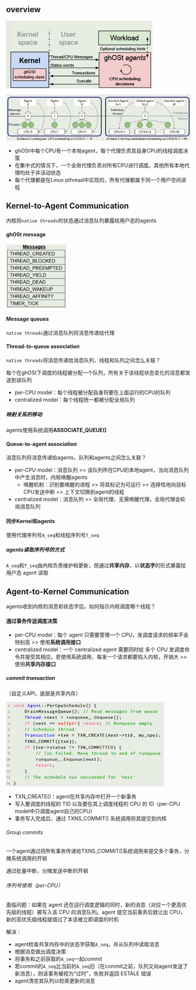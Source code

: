 ## overview

![image-20250723133846403](../../assets/image-20250723133846403.png)

<img src="..\..\assets\image-20250723134905971.png" alt="image-20250723134905971" style="zoom:80%;" />

* ghOSt中每个CPU有一个本地agent，每个代理负责其自身CPU的线程调度决策
* 在集中式的情况下，一个全局代理负责对所有CPU进行调度。其他所有本地代理均处于非活动状态
* 每个代理都是在Linux pthread中实现的，所有代理都属于同一个用户空间进程

## Kernel-to-Agent Communication

内核将`native threads`的状态通过消息队列暴露给用户态的agents

#### ghOSt message

<img src="../../assets/image-20250723134214132.png" alt="image-20250723134214132" style="zoom:50%;" />

#### Message queues

`native threads`通过消息队列将消息传递给代理

#### Thread-to-queue association

`native threads`将消息传递给消息队列，线程和队列之间怎么关联？

每个在ghOSt下调度的线程被分配一个队列，所有关于该线程状态变化的消息都发送到该队列

* per-CPU model：每个线程被分配自身将要在上面运行的CPU的队列
* centralized model：每个线程统一都被分配全局队列

##### 映射关系的移动

agents使用系统调用**ASSOCIATE_QUEUE()**

#### Queue-to-agent association

消息队列将消息传递给agents，队列和agents之间怎么关联？

* per-CPU model：消息队列 >> 该队列所在CPU的本地agent，当向消息队列中产生消息时，内核唤醒agents
  * 唤醒机制：识别要唤醒的进程 >> 将其标记为可运行 >> 选择性地向目标CPU发送中断 >> 上下文切换到agent的线程
* centralized model：消息队列 >> 全局代理，无需唤醒代理，全局代理会轮询消息队列

#### 同步Kernel和agents

使用代理序列号`A_seq`和线程序列号`T_seq`

##### agents读取序列号的方式

`A_seq`和`T_seq`由内核负责维护和更新，但通过**共享内存**，以**状态字**的形式暴露给用户态 agent 读取



## Agent-to-Kernel Communication

agents收到内核的消息和状态字后，如何指示内核调度哪个线程？

#### 通过事务传送调度决策

* per-CPU model：每个 agent 只需要管理一个 CPU，发调度请求的频率不会特别高 >> 使用**系统调用接口**
* centralized model：一个 centralized agent 需要同时给 多个 CPU 发调度命令并接受其相应。若使用系统调用，每发一个请求都要陷入内核，开销大 >> 使用**共享内存接口**

##### commit transaction

（自定义API，底层是共享内存）

<img src="..\..\assets\image-20250723162506538.png" alt="image-20250723162506538" style="zoom:65%;" />

* TXN_CREATE()：agent在共享内存中打开一个新事务
* 写入要调度的线程的 TID 以及要在其上调度线程的 CPU 的 ID（per-CPU model中只调度agent自己的CPU）
* 事务写入完成后，通过 TXNS_COMMIT() 系统调用将其提交到内核

###### Group commits

一个agent通过将所有事务传递给TXNS_COMMIT()系统调用来提交多个事务，分摊系统调用的开销

通过批量中断，分摊发送中断的开销

###### 序列号使用（per-CPU）

面临问题：如果在 agent 还在运行调度逻辑的同时，新的消息（对应一个更高优先级的线程）被写入该 CPU 的消息队列。agent 提交当前事务后就让出 CPU，新的高优先级线程就错过了本该被立即调度的时机

解决：

* agent检查共享内存中的状态字获取`A_seq`，并从队列中读取消息
* 根据消息做出调度决策
* 将事务和之前获取的`A_seq`一起commit
* 若commit的`A_seq`比当前的`A_seq`旧（在commit之前，队列又向agent发送了新消息），则该事务被视为“过时”，失败并返回 ESTALE 错误
* agent清空其队列以检索更新的消息